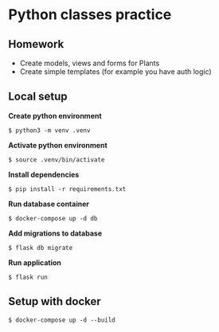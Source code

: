 # Python classes practice

## Homework
- Create models, views and forms for Plants
- Create simple templates (for example you have auth logic)

## Local setup

**Create python environment**

```
$ python3 -m venv .venv
```

**Activate python environment**

```
$ source .venv/bin/activate
```

**Install dependencies**

```
$ pip install -r requirements.txt
```

**Run database container**

```
$ docker-compose up -d db
```

**Add migrations to database**

```
$ flask db migrate
```

**Run application**

```
$ flask run
```

## Setup with docker

```
$ docker-compose up -d --build
```
